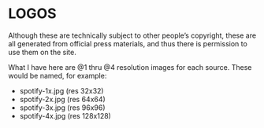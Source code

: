 # LOGOS

Although these are technically subject to other people’s copyright,
these are all generated from official press materials, and thus there is permission to use them
on the site.

What I have here are @1 thru @4 resolution images for each source. These would be named, for example:

 * spotify-1x.jpg (res 32x32)
 * spotify-2x.jpg (res 64x64)
 * spotify-3x.jpg (res 96x96)
 * spotify-4x.jpg (res 128x128)

